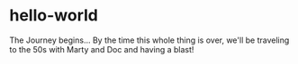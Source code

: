 # hello-world
The Journey begins...
By the time this whole thing is over, we'll be traveling to the 50s with Marty and Doc and having a blast!
